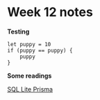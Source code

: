
# Week 12 notes

**Testing**

    let puppy = 10
    if (puppy == puppy) {
        puppy
    }

**Some readings**

[SQL Lite Prisma](https://www.prisma.io/dataguide/sqlite)

